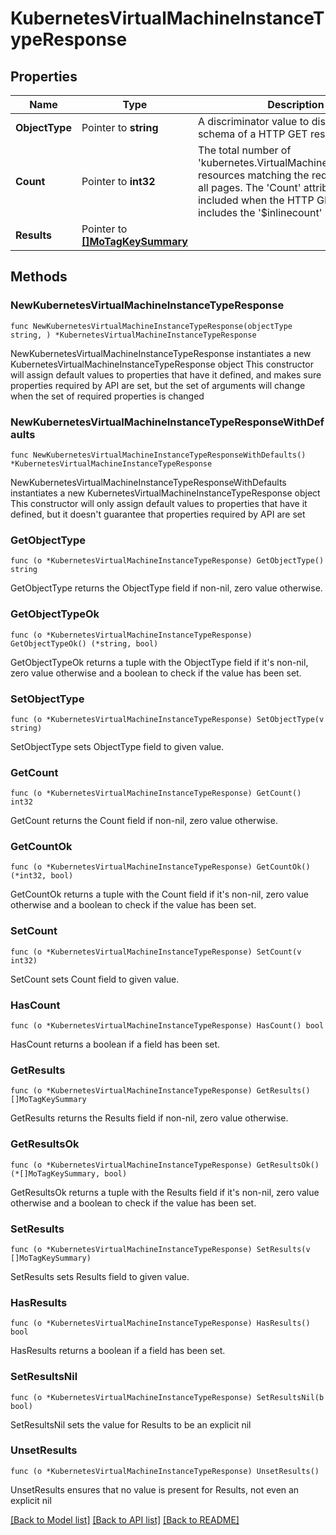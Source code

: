# KubernetesVirtualMachineInstanceTypeResponse

## Properties

Name | Type | Description | Notes
------------ | ------------- | ------------- | -------------
**ObjectType** | Pointer to **string** | A discriminator value to disambiguate the schema of a HTTP GET response body. | 
**Count** | Pointer to **int32** | The total number of &#39;kubernetes.VirtualMachineInstanceType&#39; resources matching the request, accross all pages. The &#39;Count&#39; attribute is included when the HTTP GET request includes the &#39;$inlinecount&#39; parameter. | [optional] 
**Results** | Pointer to [**[]MoTagKeySummary**](MoTagKeySummary.md) |  | [optional] 

## Methods

### NewKubernetesVirtualMachineInstanceTypeResponse

`func NewKubernetesVirtualMachineInstanceTypeResponse(objectType string, ) *KubernetesVirtualMachineInstanceTypeResponse`

NewKubernetesVirtualMachineInstanceTypeResponse instantiates a new KubernetesVirtualMachineInstanceTypeResponse object
This constructor will assign default values to properties that have it defined,
and makes sure properties required by API are set, but the set of arguments
will change when the set of required properties is changed

### NewKubernetesVirtualMachineInstanceTypeResponseWithDefaults

`func NewKubernetesVirtualMachineInstanceTypeResponseWithDefaults() *KubernetesVirtualMachineInstanceTypeResponse`

NewKubernetesVirtualMachineInstanceTypeResponseWithDefaults instantiates a new KubernetesVirtualMachineInstanceTypeResponse object
This constructor will only assign default values to properties that have it defined,
but it doesn't guarantee that properties required by API are set

### GetObjectType

`func (o *KubernetesVirtualMachineInstanceTypeResponse) GetObjectType() string`

GetObjectType returns the ObjectType field if non-nil, zero value otherwise.

### GetObjectTypeOk

`func (o *KubernetesVirtualMachineInstanceTypeResponse) GetObjectTypeOk() (*string, bool)`

GetObjectTypeOk returns a tuple with the ObjectType field if it's non-nil, zero value otherwise
and a boolean to check if the value has been set.

### SetObjectType

`func (o *KubernetesVirtualMachineInstanceTypeResponse) SetObjectType(v string)`

SetObjectType sets ObjectType field to given value.


### GetCount

`func (o *KubernetesVirtualMachineInstanceTypeResponse) GetCount() int32`

GetCount returns the Count field if non-nil, zero value otherwise.

### GetCountOk

`func (o *KubernetesVirtualMachineInstanceTypeResponse) GetCountOk() (*int32, bool)`

GetCountOk returns a tuple with the Count field if it's non-nil, zero value otherwise
and a boolean to check if the value has been set.

### SetCount

`func (o *KubernetesVirtualMachineInstanceTypeResponse) SetCount(v int32)`

SetCount sets Count field to given value.

### HasCount

`func (o *KubernetesVirtualMachineInstanceTypeResponse) HasCount() bool`

HasCount returns a boolean if a field has been set.

### GetResults

`func (o *KubernetesVirtualMachineInstanceTypeResponse) GetResults() []MoTagKeySummary`

GetResults returns the Results field if non-nil, zero value otherwise.

### GetResultsOk

`func (o *KubernetesVirtualMachineInstanceTypeResponse) GetResultsOk() (*[]MoTagKeySummary, bool)`

GetResultsOk returns a tuple with the Results field if it's non-nil, zero value otherwise
and a boolean to check if the value has been set.

### SetResults

`func (o *KubernetesVirtualMachineInstanceTypeResponse) SetResults(v []MoTagKeySummary)`

SetResults sets Results field to given value.

### HasResults

`func (o *KubernetesVirtualMachineInstanceTypeResponse) HasResults() bool`

HasResults returns a boolean if a field has been set.

### SetResultsNil

`func (o *KubernetesVirtualMachineInstanceTypeResponse) SetResultsNil(b bool)`

 SetResultsNil sets the value for Results to be an explicit nil

### UnsetResults
`func (o *KubernetesVirtualMachineInstanceTypeResponse) UnsetResults()`

UnsetResults ensures that no value is present for Results, not even an explicit nil

[[Back to Model list]](../README.md#documentation-for-models) [[Back to API list]](../README.md#documentation-for-api-endpoints) [[Back to README]](../README.md)


